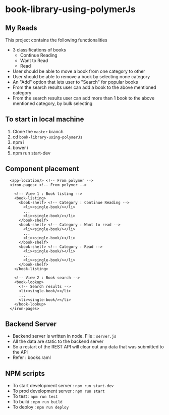 # book-library-using-polymerJs

## My Reads
This project contains the following functionalities
- 3 classifications of books
  - Continue Reading
  - Want to Read
  - Read
- User should be able to move a book from one category to other
- User should be able to remove a book by selecting none category
- An "Add" option that lets user to "Search" for popular books
- From the search results user can add a book to the above mentioned category
- From the search results user can add more than 1 book to the above mentioned category, by bulk selecting

## To start in local machine
1. Clone the `master` branch
2. cd `book-library-using-polymerJs`
3. npm i
4. bower i
5. npm run start-dev

## Component placement
```
  <app-location/> <!-- From polymer -->
  <iron-pages> <!-- From polymer -->

    <!-- View 1 : Book listing -->
    <book-listing>
      <book-shelf> <!-- Category : Continue Reading -->
        <li><single-book/></li>
        ...
        <li><single-book/></li>
      </book-shelf>
      <book-shelf> <!-- Category : Want to read -->
        <li><single-book/></li>
        ...
        <li><single-book/></li>          
      </book-shelf>
      <book-shelf> <!-- Category : Read -->
        <li><single-book/></li>
        ...
        <li><single-book/></li>          
      </book-shelf>      
    </book-listing>

    <!-- View 2 : Book search -->
    <book-lookup>
      <!-- Search results -->
      <li><single-book/></li>
      ...
      <li><single-book/></li>    
    </book-lookup>
  </iron-pages>
```

## Backend Server
  - Backend server is written in node. File : `server.js`
  - All the data are static to the backend server
  - So a restart of the REST API will clear out any data that was submitted to the API
  - Refer : books.raml

## NPM scripts
  - To start development server : `npm run start-dev`
  - To prod development server : `npm run start`
  - To test : `npm run test`
  - To build : `npm run build`
  - To deploy : `npm run deploy`
